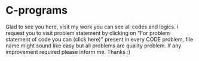 # C-programs
Glad to see you here, visit my work you can see all codes and logics.
i request you to visit problem statement by clicking on "For problem statement of code you can (click here)" present in every CODE problem, 
file name might sound like easy but all problems are quality problem.
If any improvement required please inform me.
Thanks :)
